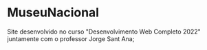 # MuseuNacional
Site desenvolvido no curso "Desenvolvimento Web Completo 2022" juntamente com o professor Jorge Sant Ana;
